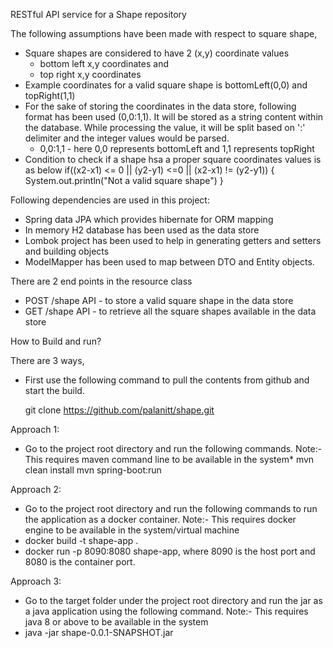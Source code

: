RESTful API service for a Shape repository

The following assumptions have been made with respect to square shape,
 - Square shapes are considered to have 2 (x,y) coordinate values
 	- bottom left x,y coordinates and
 	- top right x,y coordinates
- Example coordinates for a valid square shape is bottomLeft(0,0) and topRight(1,1)
- For the sake of storing the coordinates in the data store, following format has been used (0,0:1,1). It will be
stored as a string content within the database. While processing the value, it will be split based on ':'
delimiter and the integer values would be parsed.
	- 0,0:1,1 - here 0,0 represents bottomLeft and 1,1 represents topRight
- Condition to check if a shape hsa a proper square coordinates values is as below
	if((x2-x1) <= 0 || (y2-y1) <=0 || (x2-x1) != (y2-y1))
	{
		System.out.println("Not a valid square shape")
	}
	
Following dependencies are used in this project:
 - Spring data JPA which provides hibernate for ORM mapping
 - In memory H2 database has been used as the data store
 - Lombok project has been used to help in generating getters and setters and building objects
 - ModelMapper has been used to map between DTO and Entity objects.
 
There are 2 end points in the resource class
- POST /shape API - to store a valid square shape in the data store
- GET /shape API - to retrieve all the square shapes available in the data store

How to Build and run?

There are 3 ways,

- First use the following command to pull the contents from github and start the build.
  
  git clone https://github.com/palanitt/shape.git
  
 Approach 1:
 - Go to the project root directory and run the following commands. 
 Note:- This requires maven command line to be 
 available in the system*
  mvn clean install
  mvn spring-boot:run
  
 Approach 2:
 - Go to the project root directory and run the following commands to run the application as a docker
 container. 
 Note:- This requires docker engine to be available in the system/virtual machine
 - docker build -t shape-app .
 - docker run -p 8090:8080 shape-app, where 8090 is the host port and 8080 is the container port.
 
 Approach 3:
 - Go to the target folder under the project root directory and run the jar as a java application using 
 the following command. 
 Note:- This requires java 8 or above to be available in the system
 - java -jar shape-0.0.1-SNAPSHOT.jar
  
  
